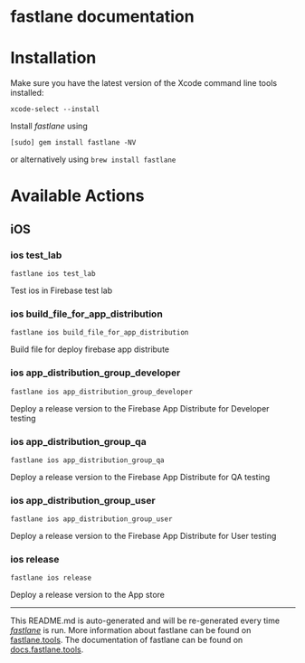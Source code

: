 fastlane documentation
================
# Installation

Make sure you have the latest version of the Xcode command line tools installed:

```
xcode-select --install
```

Install _fastlane_ using
```
[sudo] gem install fastlane -NV
```
or alternatively using `brew install fastlane`

# Available Actions
## iOS
### ios test_lab
```
fastlane ios test_lab
```
Test ios in Firebase test lab
### ios build_file_for_app_distribution
```
fastlane ios build_file_for_app_distribution
```
Build file for deploy firebase app distribute
### ios app_distribution_group_developer
```
fastlane ios app_distribution_group_developer
```
Deploy a release version to the Firebase App Distribute for Developer testing
### ios app_distribution_group_qa
```
fastlane ios app_distribution_group_qa
```
Deploy a release version to the Firebase App Distribute for QA testing
### ios app_distribution_group_user
```
fastlane ios app_distribution_group_user
```
Deploy a release version to the Firebase App Distribute for User testing
### ios release
```
fastlane ios release
```
Deploy a release version to the App store

----

This README.md is auto-generated and will be re-generated every time [_fastlane_](https://fastlane.tools) is run.
More information about fastlane can be found on [fastlane.tools](https://fastlane.tools).
The documentation of fastlane can be found on [docs.fastlane.tools](https://docs.fastlane.tools).
